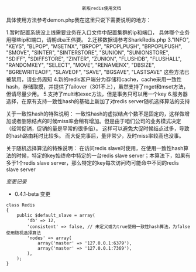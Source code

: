                                  新版redis使用文档

具体使用方法参考demon.php我在这里只说下需要说明的地方：

1.暂时配置系统没上线需要业务在入口文件中配置集群的ip和端口，
  具体哪个业务用哪些ip和端口，请朝dba王伟要。
2.迁移数据请参考SharkRedis.php
3."INFO", "KEYS", "BLPOP", "MSETNX", "BRPOP", "RPOPLPUSH", "BRPOPLPUSH", "SMOVE", "SINTER", "SINTERSTORE", "SUNION", "SUNIONSTORE", "SDIFF", "SDIFFSTORE", "ZINTER", "ZUNION",
  "FLUSHDB", "FLUSHALL", "RANDOMKEY", "SELECT", "MOVE", "RENAMENX", "DBSIZE", "BGREWRITEAOF", "SLAVEOF", "SAVE", "BGSAVE", "LASTSAVE"
  这些方法已被禁用，请业务周知
4.新的redis客户端分为存储和cache，cache采用一致性hash，存储取摸，并提供了failover（301不上），虽然支持了mget和mset方法，但请尽量少用。
5.支持了multi和exec方法，但是事务只可以用一个key
6.服务器选择，在原有支持一致性hash的基础上新加了对redis server随机选择算法的支持

关于一致性hash的特殊说明：
一致性hash的虚拟结点个数不是固定的，这样做增加或者删除结点的时候miss率会稍有增加。但是由于咱们公司的业务模式决定（经常促销，促销的量是平常的很多倍）。
这样可以避免大促时候结点过多，导致的hash路由耗时比较多。
而大促完事后，量非常少，及时miss率较高也没事。

关于随机选择算法的特殊说明：
在访问redis slave时使用，在使用一致性hash算法的时候，特定的key始终命中特定的一台redis slave server；本算法下，如果有多于1个redis slave server，那么特定的key每次访问均可能命中不同的redis slave server


*变更记录*

* 0.4.1-beta 变更
```
class Redis
{
    public $default_slave = array(
        'db' => 12,
        'consistent' => false, // 未定义或为true使用一致性hash算法，为false使用随机选择算法
        'nodes' => array(
            array('master' => '127.0.0.1:6379'),
            array('master' => '127.0.0.1:7369'),
        ),
    );
}
```

